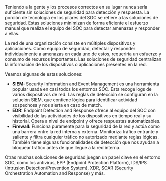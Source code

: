 Teniendo a la gente y los procesos correctos en su lugar nunca sería suficiente sin soluciones de seguridad para detección y respuesta. La porción de tecnología en los pilares del SOC se refiere a las soluciones de seguridad. Estas soluciones minimizan de forma eficiente el esfuerzo manual que realiza el equipo del SOC para detectar amenazas y responder a ellas.

La red de una organización consiste en múltiples dispositivos y aplicaciones. Como equipo de seguridad, detectar y responder individualmente a amenazas en cada uno de estos, requeriría un esfuerzo y consumo de recursos importantes. Las soluciones de seguridad centralizan la información de los dispositivos o aplicaciones presentes en la red.

Veamos algunas de estas soluciones:

- **SIEM:** Security Information and Event Management es una herramienta popular usada en casi todos los entornos SOC. Esta recoge logs de varios dispositivos de red. Las reglas de detección se configuran en la solución SIEM, que contiene lógica para identificar actividad sospechosa y nos alerta en caso de match.
- **EDR:** Endpoint Detection and Response ofrece al equipo del SOC con visibilidad de las actividades de los dispositivos en tiempo real y su historial. Opera a nivel de endpoint y ofrece respuestas automatizables.
- **Firewall:** Funciona puramente para la seguridad de la red y actúa como una barrera entre la red interna y externa. Monitoriza tráfico entrante y saliente y filtra cualquier tráfico no autorizado mediante reglas lógicas. También tiene algunas funcionalidades de detección que nos ayudan a bloquear tráfico antes de que llegue a la red interna.

Otras muchas soluciones de seguridad juegan un papel clave en el entorno SOC, como los antivirus, EPP (Endpoint Protection Platform), IDS/IPS (Intrusion Detection/Prevention System), XDR, SOAR (Security Orchestration Automation and Response) y más.
